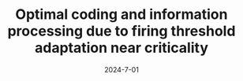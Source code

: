 ---
title: "Optimal coding and information processing due to firing threshold adaptation near criticality"
collection: publications
date: 2024-7-01
year: 2024
venue: '33rd Annual Computational Neuroscience Meeting: CNS*2024'
paperurl: 'https://dx.doi.org/\url{https://sched.co/1e7uP}'
citation: ' A. M. (2024): <i>Optimal coding and information processing due to firing threshold adaptation near criticality.</i> <b>33rd Annual Computational Neuroscience Meeting: CNS*2024 </b>.'
pubtype:  proceedings
---